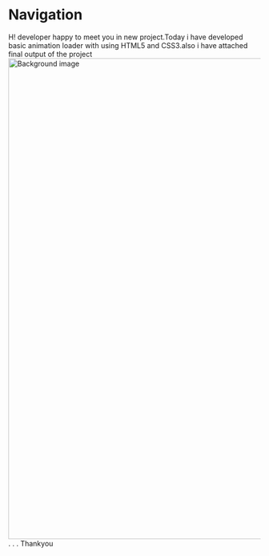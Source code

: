 # Navigation

H! developer happy to meet you in new project.Today i have developed basic animation loader with using HTML5 and CSS3.also i have attached final output of the project
<img width="959" alt="Background image" src="https://user-images.githubusercontent.com/108425992/198267569-613023e9-a87a-41fa-8e8d-a2e9626eb0cc.png">
.
.
.
Thankyou
